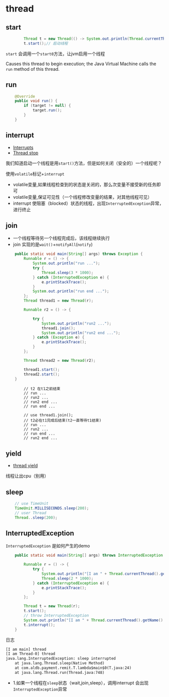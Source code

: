 # thread

## start

```java
        Thread t = new Thread(() -> System.out.println(Thread.currentThread().getName()+" start ..."));
        t.start();// 启动线程
```

`start` 会调用一个`start0`方法，让jvm启用一个线程

Causes this thread to begin execution; the Java Virtual Machine
calls the `run` method of this thread.

## run

```java
    @Override
    public void run() {
        if (target != null) {
            target.run();
        }
    }
```

## interrupt

- [Interrupts](https://docs.oracle.com/javase/tutorial/essential/concurrency/interrupt.html)
- [Thread stop](http://www.java67.com/2015/07/how-to-stop-thread-in-java-example.html)

我们知道启动一个线程是用`start()`方法，但是如何关闭（安全的）一个线程呢？

使用`volatile`标记+`interrupt`

- volatile变量,如果线程检查到的状态是关闭的，那么次变量不接受新的任务即可
- volatile变量,保证可见性（一个线程修改变量的结果，对其他线程可见）
- interrupt 使阻塞（blocked）状态的线程，出现`InterruptedException`异常，进行终止

## join

- 一个线程等待另一个线程完成后，该线程继续执行
- join 实现的是`wait()`+`notifyAll`(`notify`)

```java
    public static void main(String[] args) throws Exception {
        Runnable r = () -> {
            System.out.println("run ...");
            try {
                Thread.sleep(3 * 1000);
            } catch (InterruptedException e) {
                e.printStackTrace();
            }
            System.out.println("run end ...");
        };
        Thread thread1 = new Thread(r);

        Runnable r2 = () -> {

            try {
                System.out.println("run2 ...");
                thread1.join();
                System.out.println("run2 end ...");
            } catch (Exception e) {
                e.printStackTrace();
            }
        };

        Thread thread2 = new Thread(r2);

        thread1.start();
        thread2.start();
    }
```

```log
        // t2 在t1之前结束
        // run ...
        // run2 ...
        // run2 end ...
        // run end ...

        // use thread1.join();
        // t2必在t1完成后结束(t2一直等待t1结束)
        // run ...
        // run2 ...
        // run end ...
        // run2 end ...
```

## yield

- [thread yield](https://www.javamex.com/tutorials/threads/yield.shtml)

线程让出cpu（别用）

## sleep

```java
    // use TimeUnit
    TimeUnit.MILLISECONDS.sleep(200);
    // user Thread
    Thread..sleep(200);
```

## InterruptedException

`InterruptedException` 是如何产生的demo

```java
    public static void main(String[] args) throws InterruptedException {

        Runnable r = () -> {
            try {
                System.out.println("[I am " + Thread.currentThread().getName() + "] thread");
                Thread.sleep(2 * 1000);
            } catch (InterruptedException e) {
                e.printStackTrace();
            }
        };

        Thread t = new Thread(r);
        t.start();
        // throw InterruptedException
        System.out.println("[I am " + Thread.currentThread().getName() + "] thread");
        t.interrupt();
    }
```

日志

```txt
[I am main] thread
[I am Thread-0] thread
java.lang.InterruptedException: sleep interrupted
    at java.lang.Thread.sleep(Native Method)
    at com.aldb.payment.remit.T.lambda$main$0(T.java:24)
    at java.lang.Thread.run(Thread.java:748)
```

- 1.如果一个线程在`sleep`状态（wait,join,sleep），调用interrupt 会出现`InterruptedException`异常
